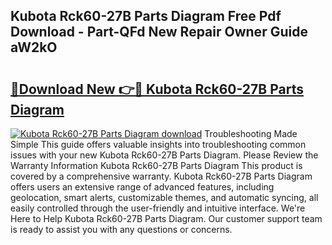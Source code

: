 ## Kubota Rck60-27B Parts Diagram Free Pdf Download - Part-QFd New Repair Owner Guide aW2kO

# <h2><a href="http://dfsoriq.blite.top/?on=Kubota+Rck60-27B+Parts+Diagram">🔗Download New 👉🔴 Kubota Rck60-27B Parts Diagram</a></h2>

[![Kubota Rck60-27B Parts Diagram download](https://i.imgur.com/lujVjoI.png)](http://dfsoriq.blite.top/?on=Kubota+Rck60-27B+Parts+Diagram)
Troubleshooting Made Simple This guide offers valuable insights into troubleshooting common issues with your new Kubota Rck60-27B Parts Diagram. Please Review the Warranty Information Kubota Rck60-27B Parts Diagram This product is covered by a comprehensive warranty. Kubota Rck60-27B Parts Diagram offers users an extensive range of advanced features, including geolocation, smart alerts, customizable themes, and automatic syncing, all easily controlled through the user-friendly and intuitive interface. We're Here to Help Kubota Rck60-27B Parts Diagram. Our customer support team is ready to assist you with any questions or concerns.
